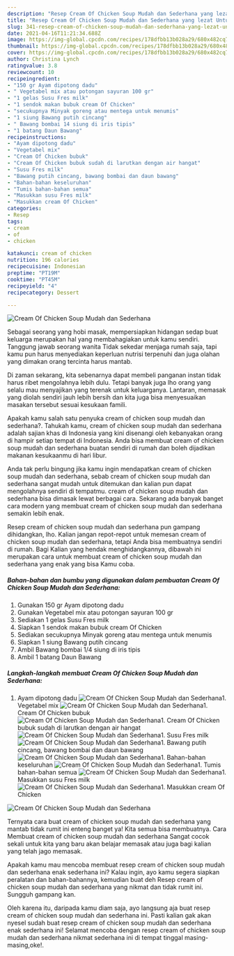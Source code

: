 ```yaml
---
description: "Resep Cream Of Chicken Soup Mudah dan Sederhana yang lezat Untuk Jualan"
title: "Resep Cream Of Chicken Soup Mudah dan Sederhana yang lezat Untuk Jualan"
slug: 341-resep-cream-of-chicken-soup-mudah-dan-sederhana-yang-lezat-untuk-jualan
date: 2021-04-16T11:21:34.688Z
image: https://img-global.cpcdn.com/recipes/178dfbb13b028a29/680x482cq70/cream-of-chicken-soup-mudah-dan-sederhana-foto-resep-utama.jpg
thumbnail: https://img-global.cpcdn.com/recipes/178dfbb13b028a29/680x482cq70/cream-of-chicken-soup-mudah-dan-sederhana-foto-resep-utama.jpg
cover: https://img-global.cpcdn.com/recipes/178dfbb13b028a29/680x482cq70/cream-of-chicken-soup-mudah-dan-sederhana-foto-resep-utama.jpg
author: Christina Lynch
ratingvalue: 3.8
reviewcount: 10
recipeingredient:
- "150 gr Ayam dipotong dadu"
- " Vegetabel mix atau potongan sayuran 100 gr"
- "1 gelas Susu Fres milk"
- "1 sendok makan bubuk cream Of Chicken"
- "secukupnya Minyak goreng atau mentega untuk menumis"
- "1 siung Bawang putih cincang"
- " Bawang bombai 14 siung di iris tipis"
- "1 batang Daun Bawang"
recipeinstructions:
- "Ayam dipotong dadu"
- "Vegetabel mix"
- "Cream Of Chicken bubuk"
- "Cream Of Chicken bubuk sudah di larutkan dengan air hangat"
- "Susu Fres milk"
- "Bawang putih cincang, bawang bombai dan daun bawang"
- "Bahan-bahan keseluruhan"
- "Tumis bahan-bahan semua"
- "Masukkan susu Fres milk"
- "Masukkan cream Of Chicken"
categories:
- Resep
tags:
- cream
- of
- chicken

katakunci: cream of chicken 
nutrition: 196 calories
recipecuisine: Indonesian
preptime: "PT19M"
cooktime: "PT45M"
recipeyield: "4"
recipecategory: Dessert

---
```



![Cream Of Chicken Soup Mudah dan Sederhana](https://img-global.cpcdn.com/recipes/178dfbb13b028a29/680x482cq70/cream-of-chicken-soup-mudah-dan-sederhana-foto-resep-utama.jpg)

Sebagai seorang yang hobi masak, mempersiapkan hidangan sedap buat keluarga merupakan hal yang membahagiakan untuk kamu sendiri. Tanggung jawab seorang  wanita Tidak sekedar menjaga rumah saja, tapi kamu pun harus menyediakan keperluan nutrisi terpenuhi dan juga olahan yang dimakan orang tercinta harus mantab.

Di zaman  sekarang, kita sebenarnya dapat membeli panganan instan tidak harus ribet mengolahnya lebih dulu. Tetapi banyak juga lho orang yang selalu mau menyajikan yang terenak untuk keluarganya. Lantaran, memasak yang diolah sendiri jauh lebih bersih dan kita juga bisa menyesuaikan masakan tersebut sesuai kesukaan famili. 



Apakah kamu salah satu penyuka cream of chicken soup mudah dan sederhana?. Tahukah kamu, cream of chicken soup mudah dan sederhana adalah sajian khas di Indonesia yang kini disenangi oleh kebanyakan orang di hampir setiap tempat di Indonesia. Anda bisa membuat cream of chicken soup mudah dan sederhana buatan sendiri di rumah dan boleh dijadikan makanan kesukaanmu di hari libur.

Anda tak perlu bingung jika kamu ingin mendapatkan cream of chicken soup mudah dan sederhana, sebab cream of chicken soup mudah dan sederhana sangat mudah untuk ditemukan dan kalian pun dapat mengolahnya sendiri di tempatmu. cream of chicken soup mudah dan sederhana bisa dimasak lewat berbagai cara. Sekarang ada banyak banget cara modern yang membuat cream of chicken soup mudah dan sederhana semakin lebih enak.

Resep cream of chicken soup mudah dan sederhana pun gampang dihidangkan, lho. Kalian jangan repot-repot untuk memesan cream of chicken soup mudah dan sederhana, tetapi Anda bisa membuatnya sendiri di rumah. Bagi Kalian yang hendak menghidangkannya, dibawah ini merupakan cara untuk membuat cream of chicken soup mudah dan sederhana yang enak yang bisa Kamu coba.

<!--inarticleads1-->

##### Bahan-bahan dan bumbu yang digunakan dalam pembuatan Cream Of Chicken Soup Mudah dan Sederhana:

1. Gunakan 150 gr Ayam dipotong dadu
1. Gunakan  Vegetabel mix atau potongan sayuran 100 gr
1. Sediakan 1 gelas Susu Fres milk
1. Siapkan 1 sendok makan bubuk cream Of Chicken
1. Sediakan secukupnya Minyak goreng atau mentega untuk menumis
1. Siapkan 1 siung Bawang putih cincang
1. Ambil  Bawang bombai 1/4 siung di iris tipis
1. Ambil 1 batang Daun Bawang




<!--inarticleads2-->

##### Langkah-langkah membuat Cream Of Chicken Soup Mudah dan Sederhana:

1. Ayam dipotong dadu
<img src="//assets-global.cpcdn.com/assets/icons/button_play-2c75c40dde080a61004c1f40b05d8f140eaff45d7e9e6481dc71c63d2e7c4909.png" alt="Cream Of Chicken Soup Mudah dan Sederhana">1. Vegetabel mix
<img src="//assets-global.cpcdn.com/assets/icons/button_play-2c75c40dde080a61004c1f40b05d8f140eaff45d7e9e6481dc71c63d2e7c4909.png" alt="Cream Of Chicken Soup Mudah dan Sederhana">1. Cream Of Chicken bubuk
<img src="//assets-global.cpcdn.com/assets/icons/button_play-2c75c40dde080a61004c1f40b05d8f140eaff45d7e9e6481dc71c63d2e7c4909.png" alt="Cream Of Chicken Soup Mudah dan Sederhana">1. Cream Of Chicken bubuk sudah di larutkan dengan air hangat
<img src="//assets-global.cpcdn.com/assets/icons/button_play-2c75c40dde080a61004c1f40b05d8f140eaff45d7e9e6481dc71c63d2e7c4909.png" alt="Cream Of Chicken Soup Mudah dan Sederhana">1. Susu Fres milk
<img src="//assets-global.cpcdn.com/assets/icons/button_play-2c75c40dde080a61004c1f40b05d8f140eaff45d7e9e6481dc71c63d2e7c4909.png" alt="Cream Of Chicken Soup Mudah dan Sederhana">1. Bawang putih cincang, bawang bombai dan daun bawang
<img src="//assets-global.cpcdn.com/assets/icons/button_play-2c75c40dde080a61004c1f40b05d8f140eaff45d7e9e6481dc71c63d2e7c4909.png" alt="Cream Of Chicken Soup Mudah dan Sederhana">1. Bahan-bahan keseluruhan
<img src="//assets-global.cpcdn.com/assets/icons/button_play-2c75c40dde080a61004c1f40b05d8f140eaff45d7e9e6481dc71c63d2e7c4909.png" alt="Cream Of Chicken Soup Mudah dan Sederhana">1. Tumis bahan-bahan semua
<img src="//assets-global.cpcdn.com/assets/icons/button_play-2c75c40dde080a61004c1f40b05d8f140eaff45d7e9e6481dc71c63d2e7c4909.png" alt="Cream Of Chicken Soup Mudah dan Sederhana">1. Masukkan susu Fres milk
<img src="//assets-global.cpcdn.com/assets/icons/button_play-2c75c40dde080a61004c1f40b05d8f140eaff45d7e9e6481dc71c63d2e7c4909.png" alt="Cream Of Chicken Soup Mudah dan Sederhana">1. Masukkan cream Of Chicken
<img src="//assets-global.cpcdn.com/assets/icons/button_play-2c75c40dde080a61004c1f40b05d8f140eaff45d7e9e6481dc71c63d2e7c4909.png" alt="Cream Of Chicken Soup Mudah dan Sederhana">



Ternyata cara buat cream of chicken soup mudah dan sederhana yang mantab tidak rumit ini enteng banget ya! Kita semua bisa membuatnya. Cara Membuat cream of chicken soup mudah dan sederhana Sangat cocok sekali untuk kita yang baru akan belajar memasak atau juga bagi kalian yang telah jago memasak.

Apakah kamu mau mencoba membuat resep cream of chicken soup mudah dan sederhana enak sederhana ini? Kalau ingin, ayo kamu segera siapkan peralatan dan bahan-bahannya, kemudian buat deh Resep cream of chicken soup mudah dan sederhana yang nikmat dan tidak rumit ini. Sungguh gampang kan. 

Oleh karena itu, daripada kamu diam saja, ayo langsung aja buat resep cream of chicken soup mudah dan sederhana ini. Pasti kalian gak akan nyesel sudah buat resep cream of chicken soup mudah dan sederhana enak sederhana ini! Selamat mencoba dengan resep cream of chicken soup mudah dan sederhana nikmat sederhana ini di tempat tinggal masing-masing,oke!.

